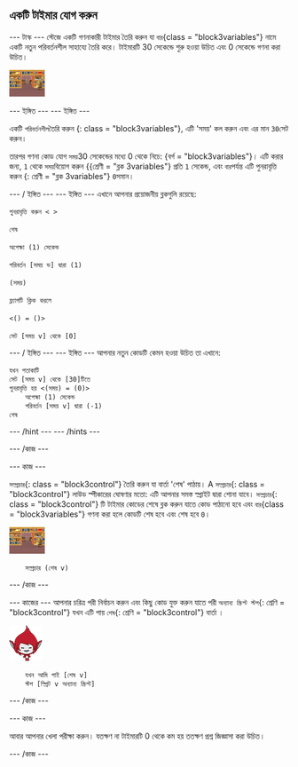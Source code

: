 ## একটি টাইমার যোগ করুন

\--- টাস্ক \--- স্টেজে একটি গণনাকারী টাইমার তৈরি করুন যা `বার`{class = "block3variables"} নামে একটি নতুন পরিবর্তনশীল সাহায্যে তৈরি করে। টাইমারটি 30 সেকেন্ডে শুরু হওয়া উচিত এবং 0 সেকেন্ডে গণনা করা উচিত।

![পর্যায় স্প্রাইট](images/stage-sprite.png)

\--- ইঙ্গিত \--- \--- ইঙ্গিত \---

একটি `পরিবর্তনশীল`তৈরি করুন {: class = "block3variables"}, এটি 'সময়' কল করুন এবং এর মান `30`সেট করুন।

তারপর গণনা কোড যোগ `সময়`30 সেকেন্ডের মধ্যে 0 থেকে নিচে: {বর্গ = "block3variables"}। এটি করার জন্য, `1` থেকে `সময়`বিয়োগ করুন {{শ্রেণী = "ব্লক 3variables"} প্রতি `1` সেকেন্ড, এবং `বার`পর্যন্ত এটি পুনরাবৃত্তি করুন {: শ্রেণী = "ব্লক 3variables"} `0`সমান।

\--- / ইঙ্গিত \--- \--- ইঙ্গিত \--- এখানে আপনার প্রয়োজনীয় ব্লকগুলি রয়েছে:

```blocks3
পুনরাবৃত্তি করুন < >

শেষ

অপেক্ষা (1) সেকেন্ড

পরিবর্তন [সময় ভ] দ্বারা (1)

(সময়)

ফ্ল্যাগটি ক্লিক করলে

<() = ()>

সেট [সময় v] থেকে [0]
```

\--- / ইঙ্গিত \--- \--- ইঙ্গিত \--- আপনার নতুন কোডটি কেমন হওয়া উচিত তা এখানে:

```blocks3
যখন পতাকাটি
সেট [সময় v] থেকে [30]টিতে
পুনরাবৃত্তি হয় <(সময়) = (0)>
    অপেক্ষা (1) সেকেন্ড
    পরিবর্তন [সময় v] দ্বারা (-1)
শেষ
```

\--- /hint \--- \--- /hints \---

\--- /কাজ \---

\--- কাজ \---

`সম্প্রচার`{: class = "block3control"} তৈরি করুন যা বার্তা 'শেষ' পাঠায়। A `সম্প্রচার`{: class = "block3control"} লাউড স্পীকারের ঘোষণার মতো: এটি আপনার সমস্ত স্প্রাইট দ্বারা শোনা যাবে। `সম্প্রচার`{: class = "block3control"} টি টাইমার কোডের শেষে ব্লক করুন যাতে কোড পাঠানো হবে এবং `বার`{class = "block3variables"} গণনা করা হলে কোডটি শেষ হবে এবং শেষ হবে `0`।

![পর্যায় স্প্রাইট](images/stage-sprite.png)

```blocks3
    সম্প্রচার (শেষ v)
```

\--- /কাজ \---

\--- কাজের \--- আপনার চরিত্র পরী নির্বাচন করুন এবং কিছু কোড যুক্ত করুন যাতে পরী `অন্যান্য স্ক্রিপ্ট স্টপ`{: শ্রেণি = "block3control"} যখন এটি পায় `শেষ`{: শ্রেণি = "block3control"} বার্তা ।

![গিগা স্প্রাইট](images/giga-sprite.png)

```blocks3
    যখন আমি পাই [শেষ v]
    স্টপ [স্প্রিট v অন্যান্য স্ক্রিপ্ট]
```

\--- /কাজ \---

\--- কাজ \---

আবার আপনার খেলা পরীক্ষা করুন। যতক্ষণ না টাইমারটি 0 থেকে কম হয় ততক্ষণ প্রশ্ন জিজ্ঞাসা করা উচিত।

\--- /কাজ \---